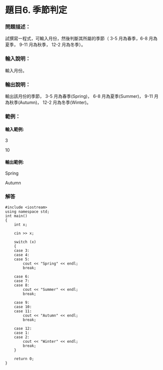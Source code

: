 # 題目6. 季節判定
### 問題描述：
試撰寫一程式，可輸入月份，然後判斷其所屬的季節（ 3-5 月為春季，6-8 月為夏季， 9-11 月為秋季， 12-2 月為冬季）。

### 輸入說明：
輸入月份。
### 輸出說明：
輸出該月份的季節， 3-5 月為春季(Spring)， 6-8 月為夏季(Summer)， 9-11 月為秋季(Autumn)， 12-2 月為冬季(Winter)。

### 範例：
#### 輸入範例:
3

10

#### 輸出範例:
Spring

Autumn

### 解答
```
#include <iostream>
using namespace std;
int main()
{
    int x;

    cin >> x;

    switch (x)
    {
    case 3:
    case 4:
    case 5:
        cout << "Spring" << endl;
        break;

    case 6:
    case 7:
    case 8:
        cout << "Summer" << endl;
        break;

    case 9:
    case 10:
    case 11:
        cout << "Autumn" << endl;
        break;

    case 12:
    case 1:
    case 2:
        cout << "Winter" << endl;
        break;
    }

    return 0;
}
```
